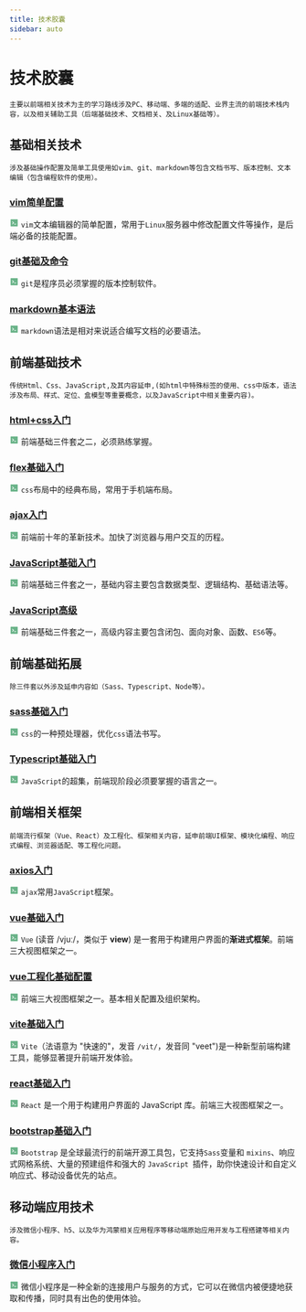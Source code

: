 ```yaml
---
title: 技术胶囊
sidebar: auto
---
```


# 技术胶囊

`主要以前端相关技术为主的学习路线涉及PC、移动端、多端的适配、业界主流的前端技术栈内容，以及相关辅助工具（后端基础技术、文档相关、及Linux基础等）。`

## 基础相关技术

`涉及基础操作配置及简单工具使用如vim、git、markdown等包含文档书写、版本控制、文本编辑（包含编程软件的使用）。`

###  [vim简单配置](vim简单配置.md)

![code](../.vuepress/public/code.png) `vim`文本编辑器的简单配置，常用于`Linux`服务器中修改配置文件等操作，是后端必备的技能配置。

### [git基础及命令](git基础及命令.md)

![code](../.vuepress/public/code.png) `git`是程序员必须掌握的版本控制软件。

### [markdown基本语法](markdown基本语法.md)

![code](../.vuepress/public/code.png) `markdown`语法是相对来说适合编写文档的必要语法。

## 前端基础技术

`传统Html、Css、JavaScript,及其内容延申,(如html中特殊标签的使用、css中版本，语法涉及布局、样式、定位、盒模型等重要概念，以及JavaScript中相关重要内容)。`

### [html+css入门](html+css入门.md)

![code](../.vuepress/public/code.png) 前端基础三件套之二，必须熟练掌握。

### [flex基础入门](flex基础入门.md)

![code](../.vuepress/public/code.png) `css`布局中的经典布局，常用于手机端布局。

### [ajax入门](ajax入门.md)

![code](../.vuepress/public/code.png) 前端前十年的革新技术。加快了浏览器与用户交互的历程。

### [JavaScript基础入门](JavaScript基础入门.md)

![code](../.vuepress/public/code.png) 前端基础三件套之一，基础内容主要包含数据类型、逻辑结构、基础语法等。

### [JavaScript高级](JavaScript高级.md)

![code](../.vuepress/public/code.png) 前端基础三件套之一，高级内容主要包含闭包、面向对象、函数、`ES6`等。

## 前端基础拓展

`除三件套以外涉及延申内容如（Sass、Typescript、Node等）。`

### [sass基础入门](sass基础入门.md)

![code](../.vuepress/public/code.png) `css`的一种预处理器，优化`css`语法书写。

### [Typescript基础入门](typescript基础入门.md)

![code](../.vuepress/public/code.png) `JavaScript`的超集，前端现阶段必须要掌握的语言之一。

## 前端相关框架

`前端流行框架（Vue、React）及工程化、框架相关内容，延申前端UI框架、模块化编程、响应式编程、浏览器适配、等工程化问题。`

###  [axios入门](axios入门.md)

![code](../.vuepress/public/code.png) `ajax`常用`JavaScript`框架。

###  [vue基础入门](vue基础入门.md)

![code](../.vuepress/public/code.png) `Vue` (读音 /vjuː/，类似于 **view**) 是一套用于构建用户界面的**渐进式框架**。前端三大视图框架之一。

###  [vue工程化基础配置](vue工程化基础配置.md)

![code](../.vuepress/public/code.png) 前端三大视图框架之一。基本相关配置及组织架构。

###  [vite基础入门](vite基础入门.md)

![code](../.vuepress/public/code.png) `Vite`（法语意为 "快速的"，发音 `/vit/`，发音同 "veet")是一种新型前端构建工具，能够显著提升前端开发体验。

###  [react基础入门](react基础入门.md)

![code](../.vuepress/public/code.png) `React` 是一个用于构建用户界面的 JavaScript 库。前端三大视图框架之一。

###  [bootstrap基础入门](bootstrap基础入门.md)

![code](../.vuepress/public/code.png) `Bootstrap` 是全球最流行的前端开源工具包，它支持` Sass `变量和 `mixins`、响应式网格系统、大量的预建组件和强大的 `JavaScript `插件，助你快速设计和自定义响应式、移动设备优先的站点。

## 移动端应用技术

`涉及微信小程序、h5、以及华为鸿蒙相关应用程序等移动端原始应用开发与工程搭建等相关内容。`

### [微信小程序入门](微信小程序入门.md)

![code](../.vuepress/public/code.png) 微信小程序是一种全新的连接用户与服务的方式，它可以在微信内被便捷地获取和传播，同时具有出色的使用体验。
